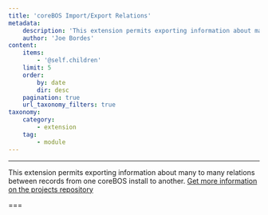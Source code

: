 ```yaml
---
title: 'coreBOS Import/Export Relations'
metadata:
    description: 'This extension permits exporting information about many to many relations between records from one coreBOS install to another.'
    author: 'Joe Bordes'
content:
    items:
        - '@self.children'
    limit: 5
    order:
        by: date
        dir: desc
    pagination: true
    url_taxonomy_filters: true
taxonomy:
    category:
        - extension
    tag:
        - module
---
```

---
This extension permits exporting information about many to many relations between records from one coreBOS install to another.
[Get more information on the projects repository](https://github.com/tsolucio/coreBOSIERelations)

===
